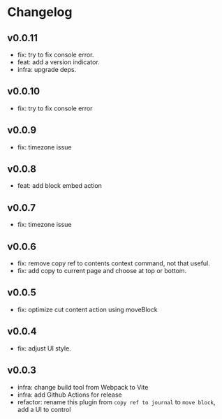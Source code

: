 # Changelog

## v0.0.11

- fix: try to fix console error.
- feat: add a version indicator.
- infra: upgrade deps.

## v0.0.10

- fix: try to fix console error

## v0.0.9

- fix: timezone issue

## v0.0.8

- feat: add block embed action

## v0.0.7

- fix: timezone issue

## v0.0.6

- fix: remove copy ref to contents context command, not that useful.
- fix: add copy to current page and choose at top or bottom.

## v0.0.5

- fix: optimize cut content action using moveBlock

## v0.0.4

- fix: adjust UI style.

## v0.0.3

- infra: change build tool from Webpack to Vite
- infra: add Github Actions for release
- refactor: rename this plugin from `copy ref to journal` to `move block`, add a UI to control
